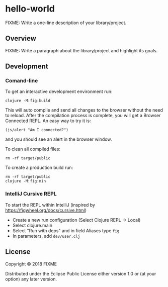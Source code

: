 # hello-world

FIXME: Write a one-line description of your library/project.

## Overview

FIXME: Write a paragraph about the library/project and highlight its goals.

## Development

### Comand-line
To get an interactive development environment run:

    clojure -M:fig:build

This will auto compile and send all changes to the browser without the
need to reload. After the compilation process is complete, you will
get a Browser Connected REPL. An easy way to try it is:

    (js/alert "Am I connected?")

and you should see an alert in the browser window.

To clean all compiled files:

    rm -rf target/public

To create a production build run:

	rm -rf target/public
	clojure -M:fig:min

### IntelliJ Cursive REPL
To start the REPL within IntelliJ (inspired by https://figwheel.org/docs/cursive.html)
- Create a new run configuration (Select Clojure REPL -> Local)
- Select clojure.main
- Select "Run with deps" and in field Aliases type `fig`
- In parameters, add `dev/user.clj`


## License

Copyright © 2018 FIXME

Distributed under the Eclipse Public License either version 1.0 or (at your option) any later version.
